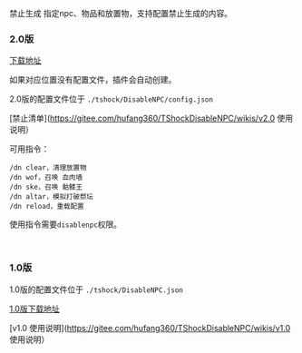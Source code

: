 禁止生成 指定npc、物品和放置物，支持配置禁止生成的内容。


### 2.0版
[下载地址](https://gitee.com/hufang360/TShockDisableNPC/attach_files/1057851/download/DisableNPC.dll)

如果对应位置没有配置文件，插件会自动创建。

2.0版的配置文件位于 `./tshock/DisableNPC/config.json`

[禁止清单](https://gitee.com/hufang360/TShockDisableNPC/wikis/v2.0 使用说明）

可用指令：
```
/dn clear，清理放置物
/dn wof，召唤 血肉墙
/dn ske，召唤 骷髅王
/dn altar，模拟打破祭坛
/dn reload，重载配置
```

使用指令需要`disablenpc`权限。



<br>

### 1.0版
1.0版的配置文件位于 `./tshock/DisableNPC.json`

[1.0版下载地址](https://gitee.com/hufang360/TShockDisableNPC/attach_files/1049368/download/DisableNPC.dll) 

[v1.0 使用说明](https://gitee.com/hufang360/TShockDisableNPC/wikis/v1.0 使用说明）


